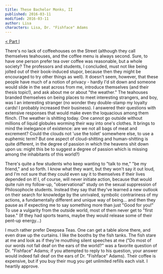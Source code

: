 ```yaml
---
title: These Bachelor Monks, II
published: 2016-03-11
modified: 2016-03-11
author: Lisa
characters: Lisa, Dr. "Fishface" Adams
---
```


[< Part I](/posts/these-bachelor-monks.html)

There's no lack of coffeehouses on the Street (although they call themselves teahouses, and the coffee menu is always second. Sure, to have one person prefer tea over coffee was reasonable, but a whole society? The professors and students, I concluded, must not like being jolted out of their book-induced stupor, because then they might be encouraged to try other things as well). <!--more--> It doesn't seem, however, that these people have much of a notion of privacy - hardly I'd sit down and someone would slide in the seat across from me, introduce themselves (and their thesis topic!), and ask about me or about "the weather." The teahouses branded themselves on being places to meet interesting strangers, and boy, was I an interesting stranger (no wonder they double-stamp my loyalty cards! I probably increased their business). I answered their questions with extensive responses that would make even the loquacious among them flinch. (The weather is shitting today. One cannot go outside without millions of liquid globules worming their way into one's clothes. It brings to mind the inelegance of existence: are we not all bags of meat and excrement? Could the clouds not 'use the toilet' somewhere else, to use a euphemic term? But one aspect of cloud-shitting and human-shitting is quite different, in the degree of passion in which the heavens shit down upon us: might this be to suggest a degree of passion which is missing among the inhabitants of this world?)

There's quite a few students who keep wanting to "talk to me," "be my friend," and so forth. I know what they want, but they won't say it out loud, and I'm not sure that they could even say it to themselves if their lives depended on it! I, of course, will never initiate action, because that would quite ruin my follow-up, "observational" study on the sexual suppression of Philosophocle students. Instead they say that they've learned a new outlook on their search for knowledge by the unrivaled, symbolic contrariness of my actions, a fundamentally different and unique way of being... and then they pause as if expecting me to say something more than just "Good for you!" To use a vulgarity from the outside world, most of them never get to "first base." (If they had sports teams, maybe they would release some of their pent-up energy...)

I much rather prefer Deepsea Teas. One can get a table alone there, and even draw up the curtains. I like the booths by the fish tanks. The fish stare at me and look as if they're mouthing silent speeches at me ("Do most of our words not fall deaf on the ears of the world?" was a favorite question of Dr. "Fishface" Adams; if you attempted to reply to his question, your answer would indeed fall deaf on the ears of Dr. "Fishface" Adams). Their coffee is expensive, but if you buy their mug you get unlimited refills each visit. I heartily approve.
